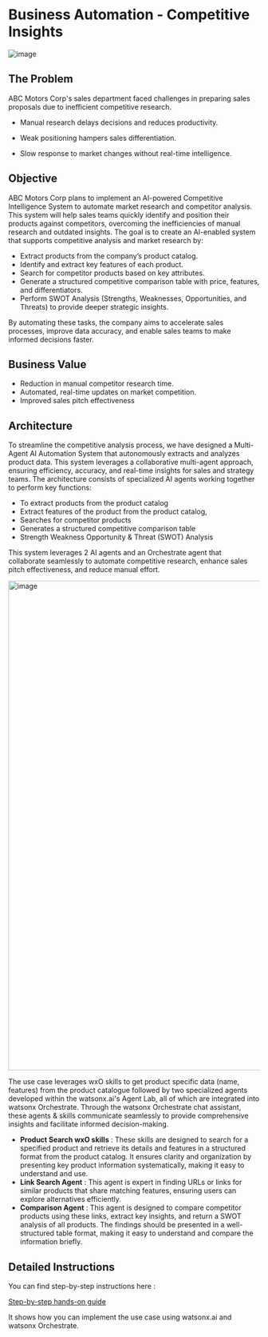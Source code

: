  # Business Automation - Competitive Insights 

![image](https://github.ibm.com/skol/agentic-ai-client-bootcamp/assets/451557/b9fb42fc-4aa1-4010-b850-5c8f20e3e05a)

## The Problem

ABC Motors Corp's sales department faced challenges in preparing sales proposals due to inefficient competitive research.

- Manual research delays decisions and reduces productivity.

- Weak positioning hampers sales differentiation.

- Slow response to market changes without real-time intelligence.

## Objective

ABC Motors Corp plans to implement an AI-powered Competitive Intelligence System to automate market research and competitor analysis. This system will help sales teams quickly identify and position their products against competitors, overcoming the inefficiencies of manual research and outdated insights. The goal is to create an AI-enabled system that supports competitive analysis and market research by:

* Extract products from the company’s product catalog.
* Identify and extract key features of each product.
* Search for competitor products based on key attributes.
* Generate a structured competitive comparison table with price, features, and differentiators.
* Perform SWOT Analysis (Strengths, Weaknesses, Opportunities, and Threats) to provide deeper strategic insights.

By automating these tasks, the company aims to accelerate sales processes, improve data accuracy, and enable sales teams to make informed decisions faster.

## Business Value

* Reduction in manual competitor research time.
* Automated, real-time updates on market competition.
* Improved sales pitch effectiveness

## Architecture

To streamline the competitive analysis process, we have designed a Multi-Agent AI Automation System that autonomously extracts and analyzes product data. This system leverages a collaborative multi-agent approach, ensuring efficiency, accuracy, and real-time insights for sales and strategy teams. The architecture consists of specialized AI agents working together to perform key functions:
  * To extract products from the product catalog
  * Extract features of the product from the product catalog,
  * Searches for competitor products
  * Generates a structured competitive comparison table
  * Strength Weakness Opportunity & Threat (SWOT) Analysis

This system leverages 2 AI agents and an Orchestrate agent that collaborate seamlessly to automate competitive research, enhance sales pitch effectiveness, and reduce manual effort.

<img width="979" alt="image" src="https://github.ibm.com/skol/agentic-ai-client-bootcamp/assets/451557/952b54c4-28a4-4ef6-82b4-ef08991d9297">


The use case leverages wxO skills to get product specific data (name, features) from the product catalogue followed by two specialized agents developed within the watsonx.ai's Agent Lab, all of which are integrated into watsonx Orchestrate. Through the watsonx Orchestrate chat assistant, these agents & skills communicate seamlessly to provide comprehensive insights and facilitate informed decision-making. 
  * **Product Search wxO skills** : These skills are designed to search for a specified product and retrieve its details and features in a structured format from the product catalog. It ensures clarity and organization by presenting key product information systematically, making it easy to understand and use.
  * **Link Search Agent** : This agent is expert in finding URLs or links for similar products that share matching features, ensuring users can explore alternatives efficiently.
  * **Comparison Agent** : This agent is designed to compare competitor products using these links, extract key insights, and return a SWOT analysis of all products. The findings should be presented in a well-structured table format, making it easy to understand and compare the information briefly.

## Detailed Instructions

You can find step-by-step instructions here :

[Step-by-step hands-on guide](https://github.ibm.com/skol/agentic-ai-client-bootcamp/blob/main/usecases/business-automation/hands-on-lab-buisness-automation.md)

It shows how you can implement the use case using watsonx.ai and watsonx Orchestrate. 
